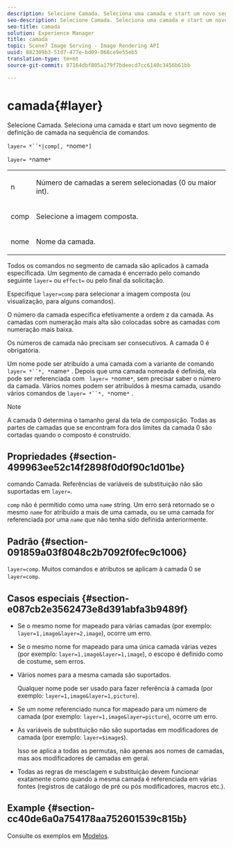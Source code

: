 ```yaml
---
description: Selecione Camada. Seleciona uma camada e start um novo segmento de definição de camada na sequência de comandos.
seo-description: Selecione Camada. Seleciona uma camada e start um novo segmento de definição de camada na sequência de comandos.
seo-title: camada
solution: Experience Manager
title: camada
topic: Scene7 Image Serving - Image Rendering API
uuid: 882309b3-51d7-477e-bd09-068ce9e55eb5
translation-type: tm+mt
source-git-commit: 87164dbf805a179f7bdeecd7cc6140c3456b61bb

---
```



# camada{#layer}

Selecione Camada. Seleciona uma camada e start um novo segmento de definição de camada na sequência de comandos.

`layer= *``*|comp[, *`nome`*]`

`layer= *`name`*`

<table id="simpletable_22DE3365A6454949B0D30C6D7110476E"> 
 <tr class="strow"> 
  <td class="stentry"> <p><span class="codeph"> <span class="varname"> n</span></span> </p></td> 
  <td class="stentry"> <p>Número de camadas a serem selecionadas (0 ou maior int). </p></td> 
 </tr> 
 <tr class="strow"> 
  <td class="stentry"> <p><span class="codeph"> comp</span> </p></td> 
  <td class="stentry"> <p>Selecione a imagem composta. </p></td> 
 </tr> 
 <tr class="strow"> 
  <td class="stentry"> <p><span class="codeph"> <span class="varname"> nome</span></span> </p></td> 
  <td class="stentry"> <p>Nome da camada. </p></td> 
 </tr> 
</table>

Todos os comandos no segmento de camada são aplicados à camada especificada. Um segmento de camada é encerrado pelo comando seguinte `layer=` ou `effect=` ou pelo final da solicitação.

Especifique `layer=comp` para selecionar a imagem composta (ou visualização, para alguns comandos).

O número da camada especifica efetivamente a ordem z da camada. As camadas com numeração mais alta são colocadas sobre as camadas com numeração mais baixa.

Os números de camada não precisam ser consecutivos. A camada 0 é obrigatória.

Um nome pode ser atribuído a uma camada com a variante de comando `layer= *``*, *`name`*` . Depois que uma camada nomeada é definida, ela pode ser referenciada com ` layer= *`nome`*`, sem precisar saber o número da camada. Vários nomes podem ser atribuídos à mesma camada, usando vários comandos de `layer= *``*, *`nome`*` .

>[!NOTE]
>
>A camada 0 determina o tamanho geral da tela de composição. Todas as partes de camadas que se encontram fora dos limites da camada 0 são cortadas quando o composto é construído.

## Propriedades {#section-499963ee52c14f2898f0d0f90c1d01be}

comando Camada. Referências de variáveis de substituição não são suportadas em `layer=`.

`comp` não é permitido como uma *`name`* string. Um erro será retornado se o mesmo *`name`* for atribuído a mais de uma camada, ou se uma camada for referenciada por uma *`name`* que não tenha sido definida anteriormente.

## Padrão {#section-091859a03f8048c2b7092f0fec9c1006}

`layer=comp`. Muitos comandos e atributos se aplicam à camada 0 se `layer=comp`.

## Casos especiais {#section-e087cb2e3562473e8d391abfa3b9489f}

* Se o mesmo nome for mapeado para várias camadas (por exemplo: `layer=1,image&layer=2,image`), ocorre um erro.
* Se o mesmo nome for mapeado para uma única camada várias vezes (por exemplo: `layer=1,image&layer=1,image`), o escopo é definido como de costume, sem erros.
* Vários nomes para a mesma camada são suportados.

   Qualquer nome pode ser usado para fazer referência à camada (por exemplo: `layer=1,image&layer=1,picture`).
* Se um nome referenciado nunca for mapeado para um número de camada (por exemplo: `layer=1,image&layer=picture`), ocorre um erro.
* As variáveis de substituição não são suportadas em modificadores de camada (por exemplo: `layer=$image$`).

   Isso se aplica a todas as permutas, não apenas aos nomes de camadas, mas aos modificadores de camadas em geral.

* Todas as regras de mesclagem e substituição devem funcionar exatamente como quando a mesma camada é referenciada em várias fontes (registros de catálogo de pré ou pós modificadores, macros etc.).

## Example {#section-cc40de6a0a754178aa752601539c815b}

Consulte os exemplos em [Modelos](../../../../../is-api/http-ref/image-serving-api-ref/c-http-protocol-reference/c-templates/c-templates.md#concept-3cd2d2adae0e41b2979b9640244d4d3e).
